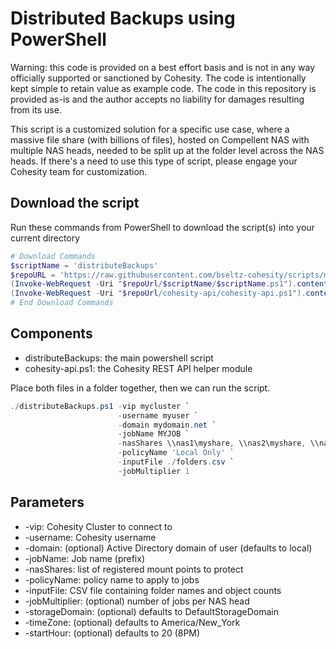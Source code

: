 # Distributed Backups using PowerShell

Warning: this code is provided on a best effort basis and is not in any way officially supported or sanctioned by Cohesity. The code is intentionally kept simple to retain value as example code. The code in this repository is provided as-is and the author accepts no liability for damages resulting from its use.

This script is a customized solution for a specific use case, where a massive file share (with billions of files), hosted on Compellent NAS with multiple NAS heads, needed to be split up at the folder level across the NAS heads. If there's a need to use this type of script, please engage your Cohesity team for customization.

## Download the script

Run these commands from PowerShell to download the script(s) into your current directory

```powershell
# Download Commands
$scriptName = 'distributeBackups'
$repoURL = 'https://raw.githubusercontent.com/bseltz-cohesity/scripts/master/powershell'
(Invoke-WebRequest -Uri "$repoUrl/$scriptName/$scriptName.ps1").content | Out-File "$scriptName.ps1"; (Get-Content "$scriptName.ps1") | Set-Content "$scriptName.ps1"
(Invoke-WebRequest -Uri "$repoUrl/cohesity-api/cohesity-api.ps1").content | Out-File cohesity-api.ps1; (Get-Content cohesity-api.ps1) | Set-Content cohesity-api.ps1
# End Download Commands
```

## Components

* distributeBackups: the main powershell script
* cohesity-api.ps1: the Cohesity REST API helper module

Place both files in a folder together, then we can run the script.

```powershell
./distributeBackups.ps1 -vip mycluster `
                        -username myuser `
                        -domain mydomain.net `
                        -jobName MYJOB `
                        -nasShares \\nas1\myshare, \\nas2\myshare, \\nas3\myshare `
                        -policyName 'Local Only' `
                        -inputFile ./folders.csv `
                        -jobMultiplier 1
```

## Parameters

* -vip: Cohesity Cluster to connect to
* -username: Cohesity username
* -domain: (optional) Active Directory domain of user (defaults to local)
* -jobName: Job name (prefix)
* -nasShares: list of registered mount points to protect
* -policyName: policy name to apply to jobs
* -inputFile: CSV file containing folder names and object counts
* -jobMultiplier: (optional) number of jobs per NAS head
* -storageDomain: (optional) defaults to DefaultStorageDomain
* -timeZone: (optional) defaults to America/New_York
* -startHour: (optional) defaults to 20 (8PM)
